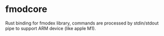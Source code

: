 # fmodcore

Rust binding for fmodex library, commands are processed by stdin/stdout pipe to support ARM device (like apple M1).